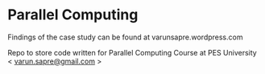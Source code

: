 # Parallel Computing
Findings of the case study can be found at varunsapre.wordpress.com

Repo to store code written for Parallel Computing Course at PES University
< varun.sapre@gmail.com >
